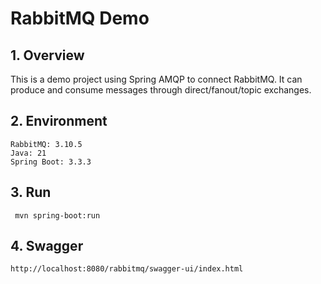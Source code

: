 # RabbitMQ Demo

## 1. Overview

This is a demo project using Spring AMQP to connect RabbitMQ.
It can produce and consume messages through direct/fanout/topic exchanges.

## 2. Environment

```
RabbitMQ: 3.10.5
Java: 21
Spring Boot: 3.3.3
```

## 3. Run

```
 mvn spring-boot:run
```

## 4. Swagger

```
http://localhost:8080/rabbitmq/swagger-ui/index.html
```